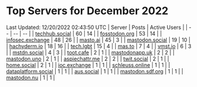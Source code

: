 # Top Servers for December 2022
Last Updated: 12/20/2022 02:43:50 UTC
| Server | Posts | Active Users |
| -- | -- | -- |
| [techhub.social](https://techhub.social/tags/PowerShell) | 60 | 14 |
| [fosstodon.org](https://fosstodon.org/tags/PowerShell) | 53 | 14 |
| [infosec.exchange](https://infosec.exchange/tags/PowerShell) | 48 | 26 |
| [masto.ai](https://masto.ai/tags/PowerShell) | 45 | 3 |
| [mastodon.social](https://mastodon.social/tags/PowerShell) | 19 | 10 |
| [hachyderm.io](https://hachyderm.io/tags/PowerShell) | 18 | 16 |
| [tech.lgbt](https://tech.lgbt/tags/PowerShell) | 15 | 4 |
| [mas.to](https://mas.to/tags/PowerShell) | 7 | 4 |
| [vmst.io](https://vmst.io/tags/PowerShell) | 6 | 3 |
| [mstdn.social](https://mstdn.social/tags/PowerShell) | 4 | 3 |
| [toot.cafe](https://toot.cafe/tags/PowerShell) | 2 | 1 |
| [mastodonapp.uk](https://mastodonapp.uk/tags/PowerShell) | 2 | 2 |
| [mastodon.uno](https://mastodon.uno/tags/PowerShell) | 2 | 1 |
| [aspiechattr.me](https://aspiechattr.me/tags/PowerShell) | 2 | 2 |
| [twit.social](https://twit.social/tags/PowerShell) | 2 | 1 |
| [home.social](https://home.social/tags/PowerShell) | 2 | 1 |
| [ioc.exchange](https://ioc.exchange/tags/PowerShell) | 1 | 1 |
| [schleuss.online](https://schleuss.online/tags/PowerShell) | 1 | 1 |
| [dataplatform.social](https://dataplatform.social/tags/PowerShell) | 1 | 1 |
| [aus.social](https://aus.social/tags/PowerShell) | 1 | 1 |
| [mastodon.sdf.org](https://mastodon.sdf.org/tags/PowerShell) | 1 | 1 |
| [mastodon.nu](https://mastodon.nu/tags/PowerShell) | 1 | 1 |
